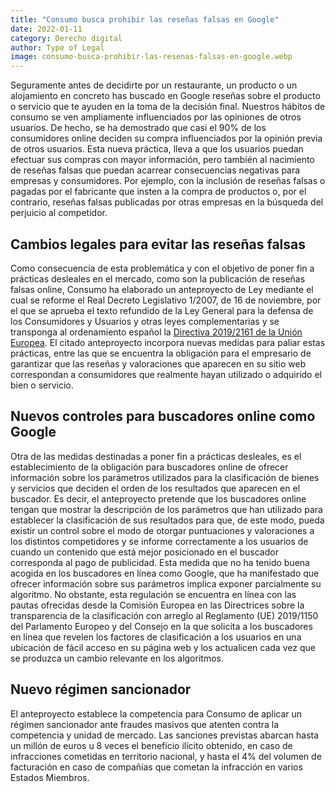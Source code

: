 ```yaml
---
title: "Consumo busca prohibir las reseñas falsas en Google"
date: 2022-01-11
category: Derecho digital
author: Type of Legal
image: consumo-busca-prohibir-las-resenas-falsas-en-google.webp
---
```


Seguramente antes de decidirte por un restaurante, un producto o un alojamiento en concreto has buscado en Google reseñas sobre el producto o servicio que te ayuden en la toma de la decisión final. Nuestros hábitos de consumo se ven ampliamente influenciados por las opiniones de otros usuarios. De hecho, se ha demostrado que casi el 90% de los consumidores online deciden su compra influenciados por la opinión previa de otros usuarios. Esta nueva práctica, lleva a que los usuarios puedan efectuar sus compras con mayor información, pero también al nacimiento de reseñas falsas que puedan acarrear consecuencias negativas para empresas y consumidores. Por ejemplo, con la inclusión de reseñas falsas o pagadas por el fabricante que insten a la compra de productos o, por el contrario, reseñas falsas publicadas por otras empresas en la búsqueda del perjuicio al competidor.

**Cambios legales para evitar las reseñas falsas**
--------------------------------------------------

Como consecuencia de esta problemática y con el objetivo de poner fin a prácticas desleales en el mercado, como son la publicación de reseñas falsas online, Consumo ha elaborado un anteproyecto de Ley mediante el cual se reforme el Real Decreto Legislativo 1/2007, de 16 de noviembre, por el que se aprueba el texto refundido de la Ley General para la defensa de los Consumidores y Usuarios y otras leyes complementarias y se transponga al ordenamiento español la [Directiva 2019/2161 de la Unión Europea](https://eur-lex.europa.eu/legal-content/ES/TXT/?uri=CELEX%3A32019L2161). El citado anteproyecto incorpora nuevas medidas para paliar estas prácticas, entre las que se encuentra la obligación para el empresario de garantizar que las reseñas y valoraciones que aparecen en su sitio web correspondan a consumidores que realmente hayan utilizado o adquirido el bien o servicio.

**Nuevos controles para buscadores online como Google**
-------------------------------------------------------

Otra de las medidas destinadas a poner fin a prácticas desleales, es el establecimiento de la obligación para buscadores online de ofrecer información sobre los parámetros utilizados para la clasificación de bienes y servicios que deciden el orden de los resultados que aparecen en el buscador. Es decir, el anteproyecto pretende que los buscadores online tengan que mostrar la descripción de los parámetros que han utilizado para establecer la clasificación de sus resultados para que, de este modo, pueda existir un control sobre el modo de otorgar puntuaciones y valoraciones a los distintos competidores y se informe correctamente a los usuarios de cuando un contenido que está mejor posicionado en el buscador corresponda al pago de publicidad. Esta medida que no ha tenido buena acogida en los buscadores en línea como Google, que ha manifestado que ofrecer información sobre sus parámetros implica exponer parcialmente su algoritmo. No obstante, esta regulación se encuentra en línea con las pautas ofrecidas desde la Comisión Europea en las Directrices sobre la transparencia de la clasificación con arreglo al Reglamento (UE) 2019/1150 del Parlamento Europeo y del Consejo en la que solicita a los buscadores en línea que revelen los factores de clasificación a los usuarios en una ubicación de fácil acceso en su página web y los actualicen cada vez que se produzca un cambio relevante en los algoritmos.

**Nuevo régimen sancionador**
-----------------------------

El anteproyecto establece la competencia para Consumo de aplicar un régimen sancionador ante fraudes masivos que atenten contra la competencia y unidad de mercado. Las sanciones previstas abarcan hasta un millón de euros u 8 veces el beneficio ilícito obtenido, en caso de infracciones cometidas en territorio nacional, y hasta el 4% del volumen de facturación en caso de compañías que cometan la infracción en varios Estados Miembros.
